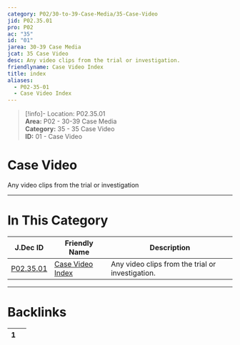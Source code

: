 ```yaml
---  
category: P02/30-to-39-Case-Media/35-Case-Video  
jid: P02.35.01  
pro: P02  
ac: "35"  
id: "01"  
jarea: 30-39 Case Media  
jcat: 35 Case Video  
desc: Any video clips from the trial or investigation.  
friendlyname: Case Video Index  
title: index  
aliases:  
  - P02-35-01  
  - Case Video Index  
---  
```

>[!info]- Location: P02.35.01  
>**Area:** P02 - 30-39 Case Media  
>**Category:** 35 - 35 Case Video  
>**ID:** 01 - Case Video  
  
# Case Video  
  
Any video clips from the trial or investigation  
   
  
  
---  
# In This Category  
  
| J.Dec ID                                                                                 | Friendly Name                                                                                   | Description                                      |  
| ---------------------------------------------------------------------------------------- | ----------------------------------------------------------------------------------------------- | ------------------------------------------------ |  
| [P02.35.01](index.md#) | [Case Video Index](index.md#) | Any video clips from the trial or investigation. |  
  
  
---  
# Backlinks  
<div><table class="dataview table-view-table"><thead class="table-view-thead"><tr class="table-view-tr-header"><th class="table-view-th"><span></span><span class="dataview small-text">1</span></th><th class="table-view-th"><span></span></th></tr></thead><tbody class="table-view-tbody"></tbody></table></div>